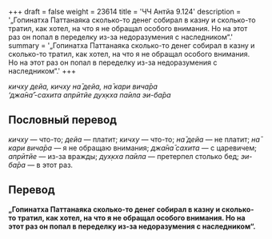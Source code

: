 +++
draft = false
weight = 23614
title = 'ЧЧ Антйа 9.124'
description = '„Гопинатха Паттанаяка сколько-то денег собирал в казну и сколько-то тратил, как хотел, на что я не обращал особого внимания. Но на этот раз он попал в переделку из-за недоразумения с наследником“.'
summary = '„Гопинатха Паттанаяка сколько-то денег собирал в казну и сколько-то тратил, как хотел, на что я не обращал особого внимания. Но на этот раз он попал в переделку из-за недоразумения с наследником“.'
+++

_кичху дейа, кичху на̄ дейа, на̄ кари вича̄ра  
‘джа̄на̄’-сахита апрӣтйе дух̣кха па̄ила эи-ба̄ра_

## Пословный перевод

_кичху_ — что-то; _дейа_ — платит; _кичху_ — что-то; _на̄_ _дейа_ — не платит; _на̄_ _кари_ _вича̄ра_ — я не обращаю внимания; _джа̄на̄_ _сахита_ — с царевичем; _апрӣтйе_ — из-за вражды; _дух̣кха_ _па̄ила_ — претерпел столько бед; _эи_\-_ба̄ра_ — в этот раз.

## Перевод

**„Гопинатха Паттанаяка сколько-то денег собирал в казну и сколько-то тратил, как хотел, на что я не обращал особого внимания. Но на этот раз он попал в переделку из-за недоразумения с наследником“.**
